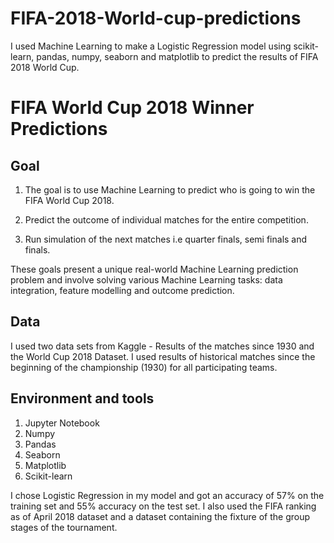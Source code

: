 # FIFA-2018-World-cup-predictions
I used Machine Learning to make a Logistic Regression model using scikit-learn, pandas, numpy, seaborn and matplotlib to predict the results of FIFA 2018 World Cup.
# FIFA World Cup 2018 Winner Predictions

## Goal
1. The goal is to use Machine Learning to predict who is going to win the FIFA World Cup 2018.

2. Predict the outcome of individual matches for the entire competition.

3. Run simulation of the next matches i.e quarter finals, semi finals and finals.

These goals present a unique real-world Machine Learning prediction problem and involve solving various Machine Learning tasks: data integration, feature modelling and outcome prediction.

## Data

I used two data sets from Kaggle - Results of the matches since 1930 and the World Cup 2018 Dataset.
I used results of historical matches since the beginning of the championship (1930) for all participating teams.

## Environment and tools

1. Jupyter Notebook 
2. Numpy
3. Pandas
4. Seaborn
5. Matplotlib 
6. Scikit-learn

I chose Logistic Regression in my model and got an accuracy of 57% on the training set and 55% accuracy on the test set. I also used the FIFA ranking as of April 2018 dataset and a dataset containing the fixture of the group stages of the tournament.

